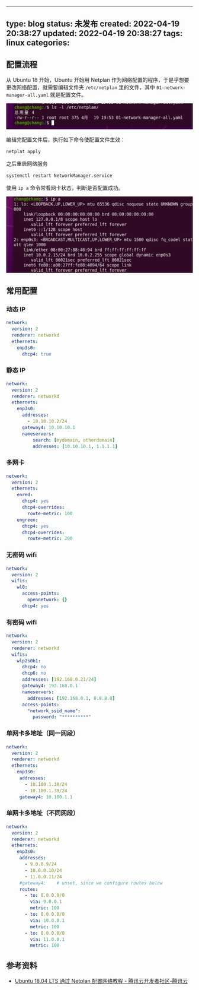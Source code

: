 
---
type: blog
status: 未发布
created: 2022-04-19 20:38:27
updated: 2022-04-19 20:38:27
tags: linux
categories: 
---

## 配置流程

从 Ubuntu 18 开始，Ubuntu 开始用 Netplan 作为网络配置的程序，于是乎想要更改网络配置，就需要编辑文件夹 `/etc/netplan` 里的文件，其中 `01-network-manager-all.yaml` 就是配置文件。

![](附件/ubuntu中的网络配置_image_1.png)

编辑完配置文件后，执行如下命令使配置文件生效：

```bash
netplat apply
```

之后重启网络服务

```bash
systemctl restart NetworkManager.service
```

使用 `ip a` 命令常看网卡状态，判断是否配置成功。

![](附件/ubuntu中的网络配置_image_2.png)

## 常用配置

### 动态 IP 

```yaml
network:
  version: 2
  renderer: networkd
  ethernets:
    enp3s0:
      dhcp4: true
```

### 静态 IP

```yaml
network:
  version: 2
  renderer: networkd
  ethernets:
    enp3s0:
      addresses:
        - 10.10.10.2/24
      gateway4: 10.10.10.1
      nameservers:
          search: [mydomain, otherdomain]
          addresses: [10.10.10.1, 1.1.1.1]
```

### 多网卡

```yaml
network:
  version: 2
  ethernets:
    enred:
      dhcp4: yes
      dhcp4-overrides:
        route-metric: 100
    engreen:
      dhcp4: yes
      dhcp4-overrides:
        route-metric: 200
```

### 无密码 wifi

```yaml
network:
  version: 2
  wifis:
    wl0:
      access-points:
        opennetwork: {}
      dhcp4: yes
```

### 有密码 wifi


```yaml
network:
  version: 2
  renderer: networkd
  wifis:
    wlp2s0b1:
      dhcp4: no
      dhcp6: no
      addresses: [192.168.0.21/24]
      gateway4: 192.168.0.1
      nameservers:
        addresses: [192.168.0.1, 8.8.8.8]
      access-points:
        "network_ssid_name":
          password: "**********"
```

### 单网卡多地址（同一网段）

```yaml
network:
  version: 2
  renderer: networkd
  ethernets:
    enp3s0:
     addresses:
       - 10.100.1.38/24
       - 10.100.1.39/24
     gateway4: 10.100.1.1
```

### 单网卡多地址（不同网段）

```yaml
network:
  version: 2
  renderer: networkd
  ethernets:
    enp3s0:
     addresses:
       - 9.0.0.9/24
       - 10.0.0.10/24
       - 11.0.0.11/24
     #gateway4:    # unset, since we configure routes below
     routes:
       - to: 0.0.0.0/0
         via: 9.0.0.1
         metric: 100
       - to: 0.0.0.0/0
         via: 10.0.0.1
         metric: 100
       - to: 0.0.0.0/0
         via: 11.0.0.1
         metric: 100
```

## 参考资料

- [Ubuntu 18.04 LTS 通过 Netplan 配置网络教程 - 腾讯云开发者社区-腾讯云](https://cloud.tencent.com/developer/article/1699857)
